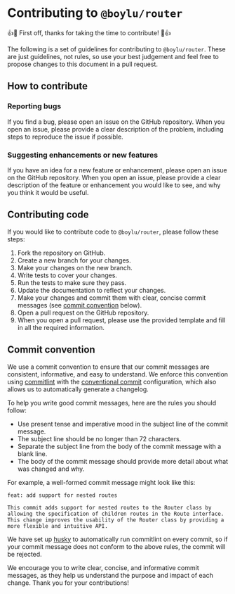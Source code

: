 # Contributing to `@boylu/router`

👍🎉 First off, thanks for taking the time to contribute! 🎉👍

The following is a set of guidelines for contributing to `@boylu/router`. These are just guidelines, not rules, so use your best judgement and feel free to propose changes to this document in a pull request.

## How to contribute

### Reporting bugs

If you find a bug, please open an issue on the GitHub repository. When you open an issue, please provide a clear description of the problem, including steps to reproduce the issue if possible.

### Suggesting enhancements or new features

If you have an idea for a new feature or enhancement, please open an issue on the GitHub repository. When you open an issue, please provide a clear description of the feature or enhancement you would like to see, and why you think it would be useful.

## Contributing code

If you would like to contribute code to `@boylu/router`, please follow these steps:

1. Fork the repository on GitHub.
2. Create a new branch for your changes.
3. Make your changes on the new branch.
4. Write tests to cover your changes.
5. Run the tests to make sure they pass.
6. Update the documentation to reflect your changes.
7. Make your changes and commit them with clear, concise commit messages (see [commit convention](#commit-convention) below).
8. Open a pull request on the GitHub repository.
9. When you open a pull request, please use the provided template and fill in all the required information.

## Commit convention

We use a commit convention to ensure that our commit messages are consistent, informative, and easy to understand. We enforce this convention using [commitlint](https://commitlint.js.org/) with the [conventional commit](https://www.conventionalcommits.org/en/v1.0.0/) configuration, which also allows us to automatically generate a changelog.

To help you write good commit messages, here are the rules you should follow:

- Use present tense and imperative mood in the subject line of the commit message.
- The subject line should be no longer than 72 characters.
- Separate the subject line from the body of the commit message with a blank line.
- The body of the commit message should provide more detail about what was changed and why.

For example, a well-formed commit message might look like this:

```
feat: add support for nested routes

This commit adds support for nested routes to the Router class by allowing the specification of children routes in the Route interface. This change improves the usability of the Router class by providing a more flexible and intuitive API.
```

We have set up [husky](https://typicode.github.io/husky) to automatically run commitlint on every commit, so if your commit message does not conform to the above rules, the commit will be rejected.

We encourage you to write clear, concise, and informative commit messages, as they help us understand the purpose and impact of each change. Thank you for your contributions!
